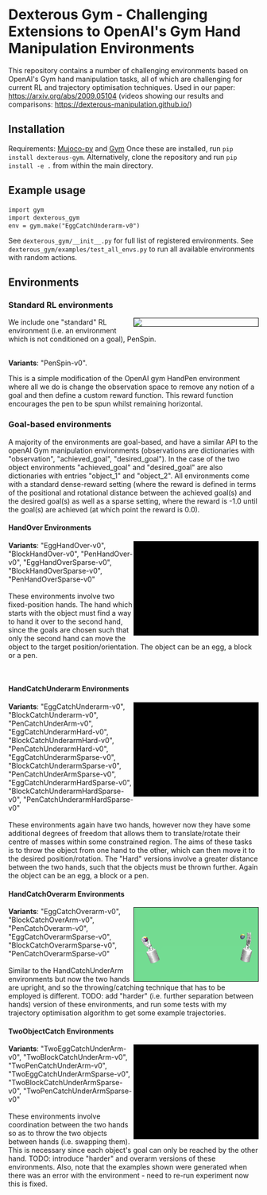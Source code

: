 # Dexterous Gym - Challenging Extensions to OpenAI's Gym Hand Manipulation Environments
This repository contains a number of challenging environments based on OpenAI's Gym hand manipulation tasks, all of which are challenging for current RL and trajectory optimisation techniques. Used in our paper: https://arxiv.org/abs/2009.05104 (videos showing our results and comparisons: https://dexterous-manipulation.github.io/) 

## Installation
Requirements: [Mujoco-py](https://github.com/openai/mujoco-py) and [Gym](https://github.com/openai/gym)
Once these are installed, run `pip install dexterous-gym`.
Alternatively, clone the repository and run `pip install -e .` from within the main directory.

## Example usage
```
import gym
import dexterous_gym
env = gym.make("EggCatchUnderarm-v0")
```
See `dexterous_gym/__init__.py` for full list of registered environments. See `dexterous_gym/examples/test_all_envs.py` to run all available environments with random actions.

## Environments
### Standard RL environments
<img src="dexterous_gym/examples/penspin.gif" align="right" width="250" border="1"/>
We include one "standard" RL environment (i.e. an environment which is not conditioned on a goal), PenSpin.

\
<b>Variants</b>: "PenSpin-v0". 

This is a simple modification of the OpenAI gym HandPen environment where all we do is change the observation space to remove any notion of a goal and then define a custom reward function. This reward function encourages the pen to be spun whilst remaining horizontal.

### Goal-based environments
A  majority of the environments are goal-based, and have a similar API to the openAI Gym manipulation environments (observations are dictionaries with "observation", "achieved_goal", "desired_goal"). In the case of the two object environments "achieved_goal" and "desired_goal" are also dictionaries with entries "object_1" and "object_2". All environments come with a standard dense-reward setting (where the reward is defined in terms of the positional and rotational distance between the achieved goal(s) and the desired goal(s) as well as a sparse setting, where the reward is -1.0 until the goal(s) are achieved (at which point the reward is 0.0).

#### HandOver Environments
<img src="dexterous_gym/examples/egghandover.gif" align="right" width="250" border="1"/>
<b>Variants</b>: "EggHandOver-v0", "BlockHandOver-v0", "PenHandOver-v0", "EggHandOverSparse-v0", "BlockHandOverSparse-v0", "PenHandOverSparse-v0" <br/><br/>
These environments involve two fixed-position hands. The hand which starts with the object must find a way to hand it over to the second hand, since the goals are chosen such that only the second hand can move the object to the target position/orientation. The object can be an egg, a block or a pen. 

&nbsp;
&nbsp;

#### HandCatchUnderarm Environments
<img src="dexterous_gym/examples/eggcatch.gif" align="right" width="250" border="1"/>
<b>Variants</b>: "EggCatchUnderarm-v0", "BlockCatchUnderarm-v0", "PenCatchUnderArm-v0", "EggCatchUnderarmHard-v0", "BlockCatchUnderarmHard-v0", "PenCatchUnderarmHard-v0", "EggCatchUnderarmSparse-v0", "BlockCatchUnderarmSparse-v0", "PenCatchUnderArmSparse-v0", "EggCatchUnderarmHardSparse-v0", "BlockCatchUnderarmHardSparse-v0", "PenCatchUnderarmHardSparse-v0" <br/><br/>
These environments again have two hands, however now they have some additional degrees of freedom that allows them to translate/rotate their centre of masses within some constrained region. The aims of these tasks is to throw the object from one hand to the other, which can then move it to the desired position/rotation. The "Hard" versions involve a greater distance between the two hands, such that the objects must be thrown further. Again the object can be an egg, a block or a pen.

#### HandCatchOverarm Environments
<img src="dexterous_gym/examples/eggcatchoverarm_still.png" align="right" width="250" border="1"/>
<b>Variants</b>: "EggCatchOverarm-v0", "BlockCatchOverArm-v0", "PenCatchOverarm-v0", "EggCatchOverarmSparse-v0", "BlockCatchOverarmSparse-v0", "PenCatchOverarmSparse-v0" <br/><br/>
Similar to the HandCatchUnderArm environments but now the two hands are upright, and so the throwing/catching technique that has to be employed is different. TODO: add "harder" (i.e. further separation between hands) version of these environments, and run some tests with my trajectory optimisation algorithm to get some example trajectories.

#### TwoObjectCatch Environments
<img src="dexterous_gym/examples/twoeggcatch_error.gif" align="right" width="250" border="1"/>
<b>Variants</b>: "TwoEggCatchUnderArm-v0", "TwoBlockCatchUnderArm-v0", "TwoPenCatchUnderArm-v0", "TwoEggCatchUnderArmSparse-v0", "TwoBlockCatchUnderArmSparse-v0", "TwoPenCatchUnderArmSparse-v0" <br/><br/>
These environments involve coordination between the two hands so as to throw the two objects between hands (i.e. swapping them). This is necessary since each object's goal can only be reached by the other hand. TODO: introduce "harder" and overarm versions of these environments. Also, note that the examples shown were generated when there was an error with the environment - need to re-run experiment now this is fixed.
